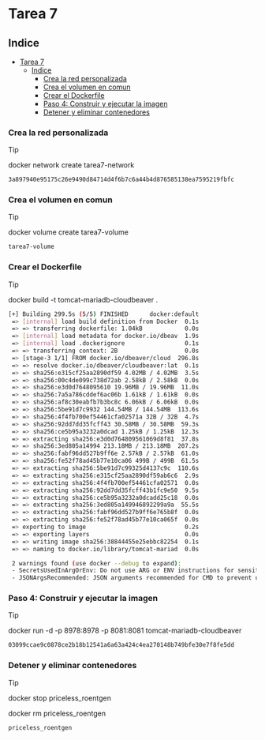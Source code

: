# Tarea 7

## Indice
- [Tarea 7](#tarea-7)
  - [Indice](#indice)
    - [Crea la red personalizada](#crea-la-red-personalizada)
    - [Crea el volumen en comun](#crea-el-volumen-en-comun)
    - [Crear el Dockerfile](#crear-el-dockerfile)
    - [Paso 4: Construir y ejecutar la imagen](#paso-4-construir-y-ejecutar-la-imagen)
    - [Detener y eliminar contenedores](#detener-y-eliminar-contenedores)

### Crea la red personalizada
> [!TIP]
> docker network create tarea7-network

```bash
3a897940e95175c26e9490d84714d4f6b7c6a44b4d876585138ea7595219fbfc
```

### Crea el volumen en comun
> [!TIP]
> docker volume create tarea7-volume

```bash
tarea7-volume
```

### Crear el Dockerfile
> [!TIP]
> docker build -t tomcat-mariadb-cloudbeaver .

```bash
[+] Building 299.5s (5/5) FINISHED      docker:default
 => [internal] load build definition from Docker  0.1s
 => => transferring dockerfile: 1.04kB            0.0s
 => [internal] load metadata for docker.io/dbeav  1.9s
 => [internal] load .dockerignore                 0.1s
 => => transferring context: 2B                   0.0s
 => [stage-3 1/1] FROM docker.io/dbeaver/cloud  296.8s
 => => resolve docker.io/dbeaver/cloudbeaver:lat  0.1s
 => => sha256:e315cf25aa2890df59 4.02MB / 4.02MB  3.5s
 => => sha256:00c4de099c738d72ab 2.58kB / 2.58kB  0.0s
 => => sha256:e3d0d7648095610 19.96MB / 19.96MB  11.0s
 => => sha256:7a5a786cddef6ac06b 1.61kB / 1.61kB  0.0s
 => => sha256:af8c30eabfb7b3bc8c 6.06kB / 6.06kB  0.0s
 => => sha256:5be91d7c9932 144.54MB / 144.54MB  113.6s
 => => sha256:4f4fb700ef54461cfa02571a 32B / 32B  4.7s
 => => sha256:92dd7dd35fcff43 30.58MB / 30.58MB  59.3s
 => => sha256:ce5b95a3232a0dcad 1.25kB / 1.25kB  12.3s
 => => extracting sha256:e3d0d764809561069d8f81  37.8s
 => => sha256:3ed805a14994 213.18MB / 213.18MB  207.2s
 => => sha256:fabf96dd527b9ff6e 2.57kB / 2.57kB  61.0s
 => => sha256:fe52f78ad45b77e10ca06 499B / 499B  61.5s
 => => extracting sha256:5be91d7c99325d4137c9c  110.6s
 => => extracting sha256:e315cf25aa2890df59ab6c6  2.9s
 => => extracting sha256:4f4fb700ef54461cfa02571  0.0s
 => => extracting sha256:92dd7dd35fcff43b1fc9e50  9.5s
 => => extracting sha256:ce5b95a3232a0dcadd25c18  0.0s
 => => extracting sha256:3ed805a149946892299a9a  55.5s
 => => extracting sha256:fabf96dd527b9ff6e765b8f  0.0s
 => => extracting sha256:fe52f78ad45b77e10ca065f  0.0s
 => exporting to image                            0.2s
 => => exporting layers                           0.0s
 => => writing image sha256:38844455e25ebbc82254  0.1s
 => => naming to docker.io/library/tomcat-mariad  0.0s

 2 warnings found (use docker --debug to expand):
 - SecretsUsedInArgOrEnv: Do not use ARG or ENV instructions for sensitive data (ENV "MYSQL_ROOT_PASSWORD") (line 29)
 - JSONArgsRecommended: JSON arguments recommended for CMD to prevent unintended behavior related to OS signals (line 33)
```

### Paso 4: Construir y ejecutar la imagen
> [!TIP]
> docker run -d -p 8978:8978 -p 8081:8081 tomcat-mariadb-cloudbeaver

```bash
03099ccae9c0878ce2b18b12541a6a63a424c4ea270148b749bfe30e7f8fe5dd
```

### Detener y eliminar contenedores
> [!TIP]
> docker stop priceless_roentgen
>
> docker rm priceless_roentgen

```bash
priceless_roentgen
```